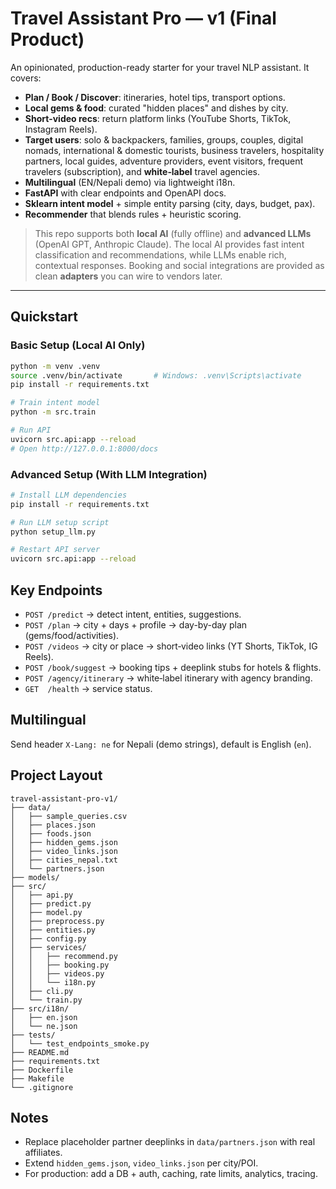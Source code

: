 # Travel Assistant Pro — v1 (Final Product)

An opinionated, production-ready starter for your travel NLP assistant. It covers:
- **Plan / Book / Discover**: itineraries, hotel tips, transport options.
- **Local gems & food**: curated "hidden places" and dishes by city.
- **Short‑video recs**: return platform links (YouTube Shorts, TikTok, Instagram Reels).
- **Target users**: solo & backpackers, families, groups, couples, digital nomads, international & domestic tourists, business travelers, hospitality partners, local guides, adventure providers, event visitors, frequent travelers (subscription), and **white‑label** travel agencies.
- **Multilingual** (EN/Nepali demo) via lightweight i18n.
- **FastAPI** with clear endpoints and OpenAPI docs.
- **Sklearn intent model** + simple entity parsing (city, days, budget, pax).
- **Recommender** that blends rules + heuristic scoring.

> This repo supports both **local AI** (fully offline) and **advanced LLMs** (OpenAI GPT, Anthropic Claude). The local AI provides fast intent classification and recommendations, while LLMs enable rich, contextual responses. Booking and social integrations are provided as clean **adapters** you can wire to vendors later.

---

## Quickstart

### Basic Setup (Local AI Only)
```bash
python -m venv .venv
source .venv/bin/activate       # Windows: .venv\Scripts\activate
pip install -r requirements.txt

# Train intent model
python -m src.train

# Run API
uvicorn src.api:app --reload
# Open http://127.0.0.1:8000/docs
```

### Advanced Setup (With LLM Integration)
```bash
# Install LLM dependencies
pip install -r requirements.txt

# Run LLM setup script
python setup_llm.py

# Restart API server
uvicorn src.api:app --reload
```

## Key Endpoints
- `POST /predict` → detect intent, entities, suggestions.
- `POST /plan` → city + days + profile → day-by-day plan (gems/food/activities).
- `POST /videos` → city or place → short‑video links (YT Shorts, TikTok, IG Reels).
- `POST /book/suggest` → booking tips + deeplink stubs for hotels & flights.
- `POST /agency/itinerary` → white‑label itinerary with agency branding.
- `GET  /health` → service status.

## Multilingual
Send header `X-Lang: ne` for Nepali (demo strings), default is English (`en`).

## Project Layout
```
travel-assistant-pro-v1/
├── data/
│   ├── sample_queries.csv
│   ├── places.json
│   ├── foods.json
│   ├── hidden_gems.json
│   ├── video_links.json
│   ├── cities_nepal.txt
│   └── partners.json
├── models/
├── src/
│   ├── api.py
│   ├── predict.py
│   ├── model.py
│   ├── preprocess.py
│   ├── entities.py
│   ├── config.py
│   ├── services/
│   │   ├── recommend.py
│   │   ├── booking.py
│   │   ├── videos.py
│   │   └── i18n.py
│   ├── cli.py
│   └── train.py
├── src/i18n/
│   ├── en.json
│   └── ne.json
├── tests/
│   └── test_endpoints_smoke.py
├── README.md
├── requirements.txt
├── Dockerfile
├── Makefile
└── .gitignore
```

## Notes
- Replace placeholder partner deeplinks in `data/partners.json` with real affiliates.
- Extend `hidden_gems.json`, `video_links.json` per city/POI.
- For production: add a DB + auth, caching, rate limits, analytics, tracing.